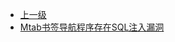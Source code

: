 * [上一级](docs/wy876_poc/)
* [Mtab书签导航程序存在SQL注入漏洞](docs/wy876_poc/Mtab%E4%B9%A6%E7%AD%BE%E5%AF%BC%E8%88%AA%E7%A8%8B%E5%BA%8F/Mtab%E4%B9%A6%E7%AD%BE%E5%AF%BC%E8%88%AA%E7%A8%8B%E5%BA%8F%E5%AD%98%E5%9C%A8SQL%E6%B3%A8%E5%85%A5%E6%BC%8F%E6%B4%9E.md)
